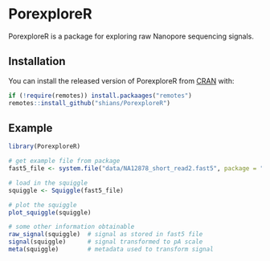 # PorexploreR

<!-- badges: start -->
<!-- badges: end -->

PorexploreR is a package for exploring raw Nanopore sequencing signals.

## Installation

You can install the released version of PorexploreR from [CRAN](https://CRAN.R-project.org) with:

``` r
if (!require(remotes)) install.packaages("remotes")
remotes::install_github("shians/PorexploreR")
```

## Example

``` r
library(PorexploreR)

# get example file from package
fast5_file <- system.file("data/NA12878_short_read2.fast5", package = "PorexploreR")

# load in the squiggle
squiggle <- Squiggle(fast5_file)

# plot the squiggle
plot_squiggle(squiggle)

# some other information obtainable
raw_signal(squiggle)  # signal as stored in fast5 file
signal(squiggle)      # signal transformed to pA scale
meta(squiggle)        # metadata used to transform signal
```


